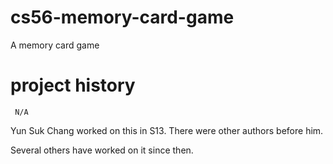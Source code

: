 cs56-memory-card-game
=====================

A memory card game

project history
===============
```
 N/A
```

Yun Suk Chang worked on this in S13.  There were other authors before him.

Several others have worked on it since then.


